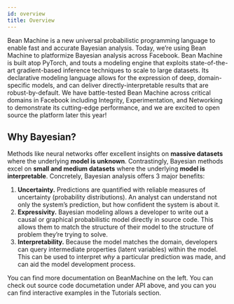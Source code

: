 ```yaml
---
id: overview
title: Overview
---
```

Bean Machine is a new universal probabilistic programming language to enable fast and accurate Bayesian analysis. Today, we’re using Bean Machine to platformize Bayesian analysis across Facebook. Bean Machine is built atop PyTorch, and touts a modeling engine that exploits state-of-the-art gradient-based inference techniques to scale to large datasets. Its declarative modeling language allows for the expression of deep, domain-specific models, and can deliver directly-interpretable results that are robust-by-default. We have battle-tested Bean Machine across critical domains in Facebook including Integrity, Experimentation, and Networking to demonstrate its cutting-edge performance, and we are excited to open source the platform later this year!

## Why Bayesian?

Methods like neural networks offer excellent insights on **massive datasets** where the underlying **model is unknown**. Contrastingly, Bayesian methods excel on **small and medium datasets** where the underlying **model is interpretable**. Concretely, Bayesian analysis offers 3 major benefits:

1. **Uncertainty.**  Predictions are quantified with reliable measures of uncertainty (probability distributions). An analyst can understand not only the system’s prediction, but how confident the system is about it.
2. **Expressivity.**  Bayesian modeling allows a developer to write out a causal or graphical probabilistic model directly in source code. This allows them to match the structure of their model to the structure of problem they’re trying to solve.
3. **Interpretability.**  Because the model matches the domain, developers can query intermediate properties (latent variables) within the model. This can be used to interpret *why* a particular prediction was made, and can aid the model development process.

You can find more documentation on BeanMachine on the left. You can check out source code documetation under API above, and you can you can find interactive examples in the Tutorials section.
